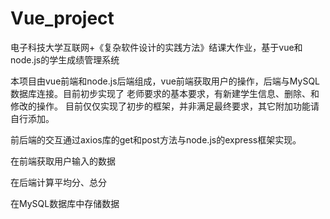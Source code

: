 # Vue_project
电子科技大学互联网+《复杂软件设计的实践方法》结课大作业，基于vue和node.js的学生成绩管理系统

本项目由vue前端和node.js后端组成，vue前端获取用户的操作，后端与MySQL数据库连接。目前初步实现了
老师要求的基本要求，有新建学生信息、删除、和修改的操作。
目前仅仅实现了初步的框架，并非满足最终要求，其它附加功能请自行添加。

前后端的交互通过axios库的get和post方法与node.js的express框架实现。

在前端获取用户输入的数据

在后端计算平均分、总分

在MySQL数据库中存储数据
